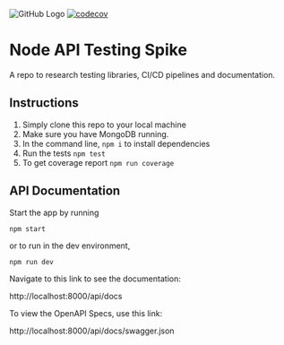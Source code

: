 ![GitHub Logo](https://github.com/tranpeter08/node-testing-spike/workflows/Node.js%20CI/badge.svg)
[![codecov](https://codecov.io/gh/tranpeter08/node-testing-spike/branch/main/graph/badge.svg?token=Y222VBMZ5Q)](https://codecov.io/gh/tranpeter08/node-testing-spike)

# Node API Testing Spike
A repo to research testing libraries, CI/CD pipelines and documentation.

## Instructions

1. Simply clone this repo to your local machine
2. Make sure you have MongoDB running.
3. In the command line, `npm i` to install dependencies
4. Run the tests `npm test`
5. To get coverage report `npm run coverage`

## API Documentation

Start the app by running 

`npm start`

or to run in the dev environment,  

`npm run dev`

Navigate to this link to see the documentation:

http://localhost:8000/api/docs

To view the OpenAPI Specs, use this link:

http://localhost:8000/api/docs/swagger.json